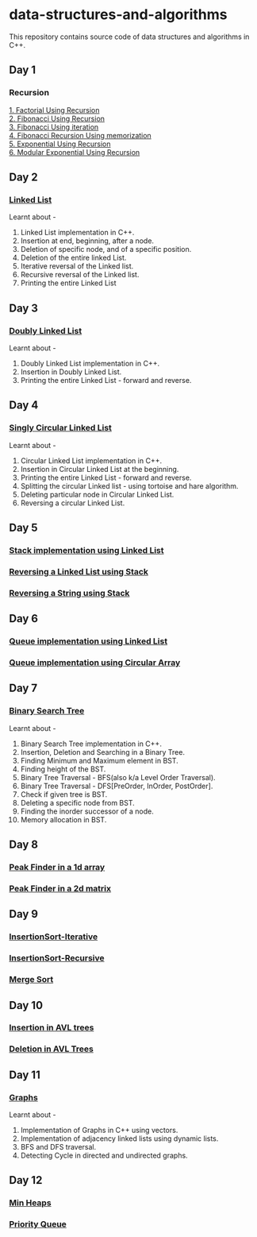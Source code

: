 # data-structures-and-algorithms
This repository contains source code of data structures and algorithms in C++.

## Day 1
### Recursion
<a href="Recursion/factorialUsingRecursion.cpp"> 1. Factorial Using Recursion </a><br>
<a href="Recursion/fibonacciUsingRecursion.cpp"> 2. Fibonacci Using Recursion </a><br>
<a href="Recursion/fibonacciUsingIteration.cpp"> 3. Fibonacci Using iteration </a><br>
<a href="Recursion/fibonacciRecursionUsingMemorization.cpp"> 4. Fibonacci Recursion Using memorization </a><br>
<a href="Recursion/fibonacciRecursionUsingMemorization.cpp"> 5. Exponential Using Recursion </a><br>
<a href="Recursion/modularExplonentiationUsingRecursion.cpp"> 6. Modular Exponential Using Recursion </a><br>
## Day 2
### <a href="linear-ds/LinkedList.cpp">Linked List</a>
Learnt about -
1. Linked List implementation in C++.
2. Insertion at end, beginning, after a node.
3. Deletion of specific node, and of a specific position.
4. Deletion of the entire linked List.
5. Iterative reversal of the Linked list.
6. Recursive reversal of the Linked list.
7. Printing the entire Linked List
## Day 3
### <a href="linear-ds/DoublyLinkedList.cpp">Doubly Linked List</a>
Learnt about -
1. Doubly Linked List implementation in C++.
2. Insertion in Doubly Linked List.
3. Printing the entire Linked List - forward and reverse.
## Day 4
### <a href="linear-ds/SinglyCircularLinkedList.cpp">Singly Circular Linked List</a>
Learnt about -
1. Circular Linked List implementation in C++.
2. Insertion in Circular Linked List at the beginning.
3. Printing the entire Linked List - forward and reverse.
4. Splitting the circular Linked list - using tortoise and hare algorithm.
5. Deleting particular node in Circular Linked List.
6. Reversing a circular Linked List.
## Day 5
### <a href="linear-ds/Stack.cpp">Stack implementation using Linked List</a>
### <a href="linear-ds/LinkedListReverseUsingStack.cpp">Reversing a Linked List using Stack</a>
### <a href="linear-ds/StringReverseUsingStack.cpp">Reversing a String using Stack</a>
## Day 6
### <a href="linear-ds/QueueUsingLinkedList.cpp">Queue implementation using Linked List</a>
### <a href="linear-ds/QueueUsingCircularArray.cpp">Queue implementation using Circular Array</a>
## Day 7
### <a href="non-linear-ds/BinarySearchTree.cpp">Binary Search Tree</a>
Learnt about -
1. Binary Search Tree implementation in C++.
2. Insertion, Deletion and Searching in a Binary Tree.
3. Finding Minimum and Maximum element in BST.
4. Finding height of the BST.
5. Binary Tree Traversal - BFS(also k/a Level Order Traversal).
6. Binary Tree Traversal - DFS[PreOrder, InOrder, PostOrder].
7. Check if given tree is BST.
8. Deleting a specific node from BST.
9. Finding the inorder successor of a node.
10. Memory allocation in BST.
## Day 8
### <a href="algorithms/PeakFinder-1d.cpp">Peak Finder in a 1d array</a>
### <a href="algorithms/PeakFinder-2d.cpp">Peak Finder in a 2d matrix</a>
## Day 9
### <a href="algorithms/InsertionSort-Iterative.cpp">InsertionSort-Iterative</a>
### <a href="algorithms/InsertionSort-Recursive.cpp">InsertionSort-Recursive</a>
### <a href="algorithms/MergeSort.cpp">Merge Sort</a>
## Day 10
### <a href="non-linear-ds/AVLinsertion.cpp">Insertion in AVL trees</a>
### <a href="non-linear-ds/AVLdeletion.cpp">Deletion in AVL Trees</a>
## Day 11
### <a href="non-linear-ds/Graphs.cpp">Graphs</a>
Learnt about -
1. Implementation of Graphs in C++ using vectors.
2. Implementation of adjacency linked lists using dynamic lists.
3. BFS and DFS traversal.
4. Detecting Cycle in directed and undirected graphs.
## Day 12
### <a href="non-linear-ds/MinHeap.cpp">Min Heaps</a>
### <a href="non-linear-ds/PriorityQueue.cpp">Priority Queue</a>

